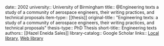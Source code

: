 date:: 2002
university:: University of Birmingham
title:: @Engineering texts a study of a community of aerospace engineers, their writing practices, and technical proposals
item-type:: [[thesis]]
original-title:: "Engineering texts: a study of a community of aerospace engineers, their writing practices, and technical proposals"
thesis-type:: PhD Thesis
short-title:: Engineering texts
authors:: [[Hazel Eneida Sales]]
library-catalog:: Google Scholar
links:: [Local library](zotero://select/library/items/4233C2YQ), [Web library](https://www.zotero.org/users/6520516/items/4233C2YQ)
